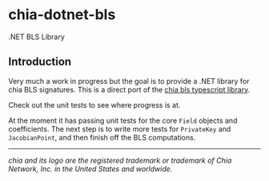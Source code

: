 # chia-dotnet-bls

.NET BLS Library

## Introduction

Very much a work in progress but the goal is to provide a .NET library for chia BLS signatures. This is a direct port of the [chia bls typescript library](https://github.com/Chia-Network/node-chia-bls).

Check out the unit tests to see where progress is at.

At the moment it has passing unit tests for the core `Field` objects and coefficients. The next step is to write more tests for `PrivateKey` and `JacobianPoint`, and then finish off the BLS computations.
___

_chia and its logo are the registered trademark or trademark of Chia Network, Inc. in the United States and worldwide._
